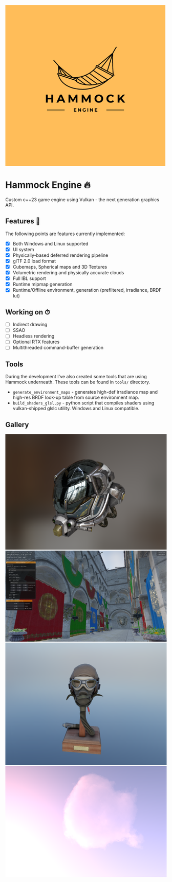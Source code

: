 ![Hammock Engine Logo](https://raw.githubusercontent.com/elliahu/HammockEngine/master/docs/img/hammock-engine-logo.png)

# Hammock Engine 🔥

Custom c++23 game engine using Vulkan - the next generation graphics API.

## Features 🚀

The following points are features currently implemented:

- [x] Both Windows and Linux supported
- [x] UI system
- [x] Physically-based deferred rendering pipeline
- [x] glTF 2.0 load format
- [x] Cubemaps, Spherical maps and 3D Textures
- [x] Volumetric rendering and physically accurate clouds
- [x] Full IBL support
- [x] Runtime mipmap generation
- [x] Runtime/Offline environment, generation (prefiltered, irradiance, BRDF lut)

## Working on ⏱

- [ ] Indirect drawing
- [ ] SSAO
- [ ] Headless rendering
- [ ] Optional RTX features
- [ ] Multithreaded command-buffer generation

## Tools

During the development I've also created some tools that are using Hammock underneath. These tools can be found in
`tools/` directory.

- `generate_environment_maps` - generates high-def irradiance map and high-res BRDF look-up table from source
  environment
  map.
- `build_shaders_glsl.py` - python script that compiles shaders using vulkan-shipped glslc utility. Windows and Linux compatible.

## Gallery

![img](https://raw.githubusercontent.com/elliahu/HammockEngine/master/docs/img/IBL.png)
![img](https://raw.githubusercontent.com/elliahu/HammockEngine/master/docs/img/sponza.png)
![img](https://raw.githubusercontent.com/elliahu/HammockEngine/master/docs/img/helmet.png)
![img](https://raw.githubusercontent.com/elliahu/HammockEngine/master/docs/img/cloud.png)


